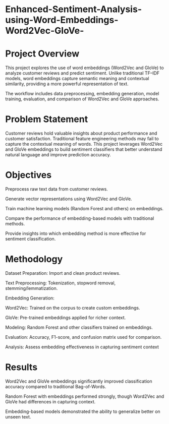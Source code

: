 # Enhanced-Sentiment-Analysis-using-Word-Embeddings-Word2Vec-GloVe-

# Project Overview

This project explores the use of word embeddings (Word2Vec and GloVe) to analyze customer reviews and predict sentiment. Unlike traditional TF–IDF models, word embeddings capture semantic meaning and contextual similarity, providing a more powerful representation of text.

The workflow includes data preprocessing, embedding generation, model training, evaluation, and comparison of Word2Vec and GloVe approaches.

# Problem Statement

Customer reviews hold valuable insights about product performance and customer satisfaction. Traditional feature engineering methods may fail to capture the contextual meaning of words.
This project leverages Word2Vec and GloVe embeddings to build sentiment classifiers that better understand natural language and improve prediction accuracy.

# Objectives

Preprocess raw text data from customer reviews.

Generate vector representations using Word2Vec and GloVe.

Train machine learning models (Random Forest and others) on embeddings.

Compare the performance of embedding-based models with traditional methods.

Provide insights into which embedding method is more effective for sentiment classification.

# Methodology

Dataset Preparation: Import and clean product reviews.

Text Preprocessing: Tokenization, stopword removal, stemming/lemmatization.

Embedding Generation:

Word2Vec: Trained on the corpus to create custom embeddings.

GloVe: Pre-trained embeddings applied for richer context.

Modeling: Random Forest and other classifiers trained on embeddings.

Evaluation: Accuracy, F1-score, and confusion matrix used for comparison.

Analysis: Assess embedding effectiveness in capturing sentiment context

# Results

Word2Vec and GloVe embeddings significantly improved classification accuracy compared to traditional Bag-of-Words.

Random Forest with embeddings performed strongly, though Word2Vec and GloVe had differences in capturing context.

Embedding-based models demonstrated the ability to generalize better on unseen text.
